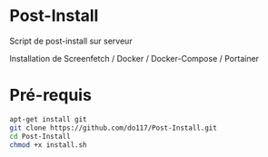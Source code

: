 # Post-Install
Script de post-install sur serveur

Installation de Screenfetch / Docker / Docker-Compose / Portainer

# Pré-requis

```bash
apt-get install git
git clone https://github.com/do117/Post-Install.git
cd Post-Install
chmod +x install.sh
```
